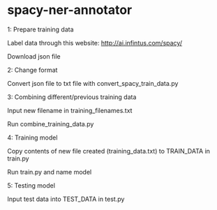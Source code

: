 # spacy-ner-annotator

1: Prepare training data

Label data through this website: http://ai.infintus.com/spacy/

Download json file

2: Change format

Convert json file to txt file with convert_spacy_train_data.py

3: Combining different/previous training data

Input new filename in training_filenames.txt

Run combine_training_data.py

4: Training model

Copy contents of new file created (training_data.txt) to TRAIN_DATA in train.py

Run train.py and name model

5: Testing model

Input test data into TEST_DATA in test.py